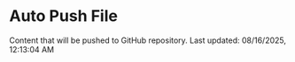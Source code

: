 # Auto Push File

Content that will be pushed to GitHub repository.
Last updated: 08/16/2025, 12:13:04 AM